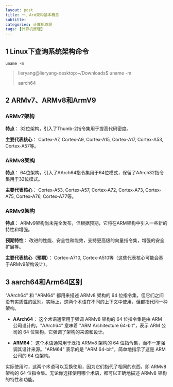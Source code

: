 ```yaml
---
layout: post
title: 一、Arm架构基本概念
subtitle: 
categories: 计算机原理
tags: [计算机原理]
---
```


## 1 Linux下查询系统架构命令
```
uname -m
```
>lieryang@lieryang-desktop:~/Downloads$ uname -m
>
>aarch64

## 2 ARMv7、ARMv8和ArmV9
### ARMv7架构
**特点**： 32位架构，引入了Thumb-2指令集用于提高代码密度。

**主要代表核心**： Cortex-A7, Cortex-A9, Cortex-A15, Cortex-A17, Cortex-A53, Cortex-A57等。

### ARMv8架构
**特点**： 64位架构，引入了AArch64指令集用于64位模式，保留了AArch32指令集用于32位模式。

**主要代表核心**： Cortex-A53, Cortex-A57, Cortex-A72, Cortex-A73, Cortex-A75, Cortex-A76, Cortex-A77等。

### ARMv9架构
**特点**： ARMv9架构尚未完全发布，但根据预期，它将在ARM架构中引入一些新的特性和增强。

**预期特性**： 改进的性能、安全性和能效，支持更高级的向量指令集，增强的安全扩展等。

**主要代表核心（预期）**： Cortex-A710, Cortex-A510等（这些代表核心可能会基于ARMv9架构设计）。

## 3 aarch64和Arm64区别
"AArch64" 和 "ARM64" 都用来描述 ARMv8 架构的 64 位指令集，但它们之间没有实质性的区别。实际上，这两个术语在不同的上下文中使用，但都指代同一种架构。

 - **AArch64**： 这个术语通常用于强调 ARMv8 架构的 64 位指令集是由 ARM 公司设计的。"AArch64" 意味着 "ARM Architecture 64-bit"，表示 ARM 公司的 64 位架构。它强调了架构的来源和设计。

 - **ARM64**： 这个术语通常用于泛指 ARMv8 架构的 64 位指令集，而不一定强调其设计来源。"ARM64" 表示的是 "ARM 64-bit"，简单地指示了这是 ARM 公司的 64 位架构。

实际使用时，这两个术语可以互换使用，因为它们指代了相同的东西，即 ARMv8 架构的 64 位指令集。无论你选择使用哪个术语，都可以正确地描述 ARMv8 架构的特性和功能。